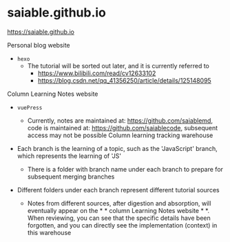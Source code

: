 # saiable.github.io
https://saiable.github.io

Personal blog website

- `hexo`
    - The tutorial will be sorted out later, and it is currently referred to
        - https://www.bilibili.com/read/cv12633102
        - https://blog.csdn.net/qq_41356250/article/details/125148095

Column Learning Notes website

- `vuePress`
  - Currently, notes are maintained at: https://github.com/saiablemd, code is maintained at: https://github.com/saiablecode, subsequent access may not be possible
Column learning tracking warehouse

- Each branch is the learning of a topic, such as the 'JavaScript' branch, which represents the learning of 'JS'
    - There is a folder with branch name under each branch to prepare for subsequent merging branches
- Different folders under each branch represent different tutorial sources
    - Notes from different sources, after digestion and absorption, will eventually appear on the * * column Learning Notes website * *. When reviewing, you can see that the specific details have been forgotten, and you can directly see the implementation (context) in this warehouse

